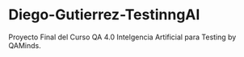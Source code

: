 # Diego-Gutierrez-TestinngAI
Proyecto Final del Curso QA 4.0 Intelgencia Artificial para Testing by QAMinds.
